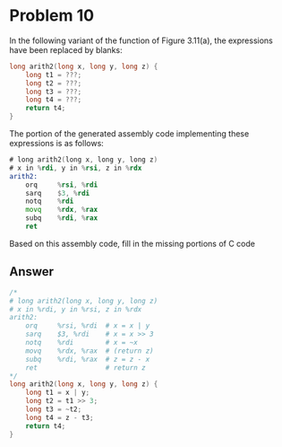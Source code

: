 # Problem 10

In the following variant of the function of Figure 3.11(a), the expressions have
been replaced by blanks:

```C
long arith2(long x, long y, long z) {
    long t1 = ???;
    long t2 = ???;
    long t3 = ???;
    long t4 = ???;
    return t4;
}
```

The portion of the generated assembly code implementing these expressions
is as follows:

```asm
# long arith2(long x, long y, long z)
# x in %rdi, y in %rsi, z in %rdx
arith2:
    orq     %rsi, %rdi
    sarq    $3, %rdi
    notq    %rdi
    movq    %rdx, %rax
    subq    %rdi, %rax
    ret
```

Based on this assembly code, fill in the missing portions of C code

## Answer

```C
/*
# long arith2(long x, long y, long z)
# x in %rdi, y in %rsi, z in %rdx
arith2:
    orq     %rsi, %rdi  # x = x | y
    sarq    $3, %rdi    # x = x >> 3
    notq    %rdi        # x = ~x
    movq    %rdx, %rax  # (return z)
    subq    %rdi, %rax  # z = z - x
    ret                 # return z
*/
long arith2(long x, long y, long z) {
    long t1 = x | y;
    long t2 = t1 >> 3;
    long t3 = ~t2;
    long t4 = z - t3;
    return t4;
}
```
